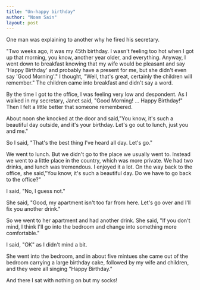 ```yaml
---
title: "Un-happy birthday"
author: "Noam Sain"
layout: post
---
```


One man was explaining to another why he fired his secretary.

"Two weeks ago, it was my 45th birthday. I wasn't feeling too hot when I got up that morning, you know, another year older, and everything. Anyway, I went down to breakfast knowing that my wife would be pleasant and say 'Happy Birthday' and probably have a present for me, but she didn't even say 'Good Morning'." I thought, "Well, that's great, certainly the children will remember." The children came into breakfast and didn't say a word.

By the time I got to the office, I was feeling very low and despondent. As I walked in my secretary, Janet said, "Good Morning! ... Happy Birthday!" Then I felt a little better that someone remembered.

About noon she knocked at the door and said,"You know, it's such a beautiful day outside, and it's your birthday. Let's go out to lunch, just you and me."

So I said, "That's the best thing I've heard all day. Let's go."

We went to lunch. But we didn't go to the place we usually went to. Instead we went to a little place in the country, which was more private. We had two drinks, and lunch was tremendous. I enjoyed it a lot. On the way back to the office, she said,"You know, it's such a beautiful day. Do we have to go back to the office?"

I said, "No, I guess not."

She said, "Good, my apartment isn't too far from here. Let's go over and I'll fix you another drink."

So we went to her apartment and had another drink. She said, "If you don't mind, I think I'll go into the bedroom and change into something more comfortable."

I said, "OK" as I didn't mind a bit.

She went into the bedroom, and in about five mintues she came out of the bedroom carrying a large birthday cake, followed by my wife and children, and they were all singing "Happy Birthday."

And there I sat with nothing on but my socks!
